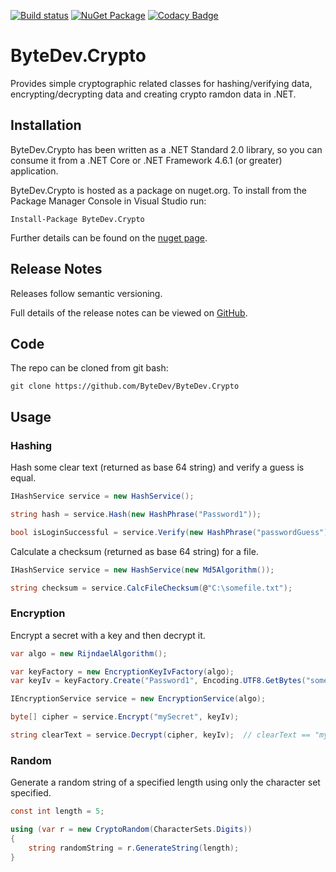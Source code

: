 [![Build status](https://ci.appveyor.com/api/projects/status/github/bytedev/ByteDev.Crypto?branch=master&svg=true)](https://ci.appveyor.com/project/bytedev/ByteDev-Crypto/branch/master)
[![NuGet Package](https://img.shields.io/nuget/v/ByteDev.Crypto.svg)](https://www.nuget.org/packages/ByteDev.Crypto)
[![Codacy Badge](https://api.codacy.com/project/badge/Grade/dcbdaad51dac43e9aad1736377992264)](https://www.codacy.com/manual/ByteDev/ByteDev.Crypto?utm_source=github.com&amp;utm_medium=referral&amp;utm_content=ByteDev/ByteDev.Crypto&amp;utm_campaign=Badge_Grade)

# ByteDev.Crypto

Provides simple cryptographic related classes for hashing/verifying data, encrypting/decrypting data and creating crypto ramdon data in .NET.

## Installation

ByteDev.Crypto has been written as a .NET Standard 2.0 library, so you can consume it from a .NET Core or .NET Framework 4.6.1 (or greater) application.

ByteDev.Crypto is hosted as a package on nuget.org.  To install from the Package Manager Console in Visual Studio run:

`Install-Package ByteDev.Crypto`

Further details can be found on the [nuget page](https://www.nuget.org/packages/ByteDev.Crypto/).

## Release Notes

Releases follow semantic versioning.

Full details of the release notes can be viewed on [GitHub](https://github.com/ByteDev/ByteDev.Crypto/blob/master/docs/RELEASE-NOTES.md).

## Code

The repo can be cloned from git bash:

`git clone https://github.com/ByteDev/ByteDev.Crypto`

## Usage

### Hashing

Hash some clear text (returned as base 64 string) and verify a guess is equal.

```csharp
IHashService service = new HashService();

string hash = service.Hash(new HashPhrase("Password1"));

bool isLoginSuccessful = service.Verify(new HashPhrase("passwordGuess"), hash);
```

Calculate a checksum (returned as base 64 string) for a file.

```csharp
IHashService service = new HashService(new Md5Algorithm());

string checksum = service.CalcFileChecksum(@"C:\somefile.txt");
```

### Encryption

Encrypt a secret with a key and then decrypt it.

```csharp
var algo = new RijndaelAlgorithm();

var keyFactory = new EncryptionKeyIvFactory(algo);
var keyIv = keyFactory.Create("Password1", Encoding.UTF8.GetBytes("someSalt"));

IEncryptionService service = new EncryptionService(algo);

byte[] cipher = service.Encrypt("mySecret", keyIv);

string clearText = service.Decrypt(cipher, keyIv);	// clearText == "mySecret"
```

### Random

Generate a random string of a specified length using only the character set specified.

```csharp
const int length = 5;

using (var r = new CryptoRandom(CharacterSets.Digits))
{
    string randomString = r.GenerateString(length);
}
```
